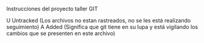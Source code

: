 Instrucciones del proyecto taller GIT

U Untracked (Los archivos no estan rastreados, no se les está realizando seguimiento)
A Added (Significa que git tiene en su lupa y está vigilando los cambios que se presenten en este archivo)